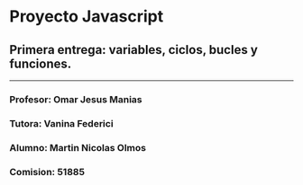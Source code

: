 # Proyecto Javascript

## Primera entrega: variables, ciclos, bucles y funciones.

---

### Profesor: Omar Jesus Manias

### Tutora: Vanina Federici

### Alumno: Martin Nicolas Olmos

### Comision: 51885
